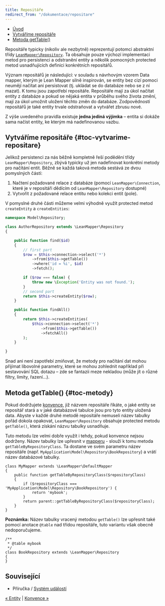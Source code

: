 ```yaml
---
title: Repositáře
redirect_from: "/dokumentace/repositare"
---
```


* [Úvod](#page-title)
* [Vytváříme repositáře](#toc-vytvarime-repositare)
* [Metoda getTable()](#toc-metody)


Repositáře typicky (nikoliv ale nezbytně) reprezentují potomci abstraktní třídy [`LeanMapper\Repository`](https://apidoc.intm.org/tharos/leanmapper/master/class-LeanMapper.Repository.html). Ta obsahuje pouze výchozí implementaci metod pro persistenci a odstranění entity a několik pomocných protected metod usnadňujících definici konkrétních repositářů.

Význam repositářů je následující: v souladu s návrhovým vzorem Data mapper, kterým je Lean Mapper silně inspirován, se entity bez cizí pomoci neumějí načítat ani persistovat (tj. ukládat se do databáze nebo se z ní mazat). K tomu jsou zapotřebí repositáře. Repositáře mají za úkol načítat entity z databáze a pokud se nějaká entita v průběhu svého života změní, mají za úkol umožnit uložení těchto změn do databáze. Zodpovědností repositářů je také entity trvale odstraňovat a vytvářet zbrusu nové.

Z výše uvedeného pravidla existuje **jedna jediná výjimka** – entita si dokáže sama načíst entity, ke kterým má nadefinovanou vazbu.


## Vytváříme repositáře {#toc-vytvarime-repositare}

Jelikož persistenci za nás běžně kompletně řeší podědění třídy `LeanMapper\Repository`, zbývá typicky už jen nadefinovat konkrétní metody pro načítání entit. Běžně se každá taková metoda sestává ze dvou pomyslných částí:

1. Načtení požadované relace z databáze (pomocí `LeanMapper\Connection`, které je v repositáři dědícím od `LeanMapper\Repository` dostupné)
2. Vytvořit z požadované relace entitu nebo kolekci entit (pole).

V pomyslné druhé části můžeme velmi výhodně využít protected metod `createEntity` a `createEntities`:

``` php
namespace Model\Repository;

class AuthorRepository extends \LeanMapper\Repository
{

	public function find($id)
	{
		// first part
		$row = $this->connection->select('*')
			->from($this->getTable())
			->where('id = %i', $id)
			->fetch();

		if ($row === false) {
			throw new \Exception('Entity was not found.');
		}
		// second part
		return $this->createEntity($row);
	}

	public function findAll()
	{
		return $this->createEntities(
			$this->connection->select('*')
				->from($this->getTable())
				->fetchAll()
		);
	}

}
```

Snad ani není zapotřebí zmiňovat, že metody pro načítání dat mohou přijímat libovolné parametry, které se mohou zohlednit například při sestavování SQL dotazu – zde se fantazii meze nekladou (může jít o různé filtry, limity, řazení…).


## Metoda getTable() {#toc-metody}

Pokud dodržujete [konvence](/cs/docs/konvence/), již názvem repositáře říkáte, o jaké entity se repositář stará a v jaké databázové tabulce jsou pro tyto entity uložená data. Abyste v každé druhé metodě repositáře nemuseli název tabulky pořád dokola opakovat, `LeanMapper\Repository` obsahuje protected metodu `getTable()`, která získání názvu tabulky usnadňuje.

Tuto metodu lze velmi dobře využít i tehdy, pokud konvence nejsou dodrženy. Název tabulky lze upřesnit v [mapperu](/cs/docs/mapper/) - slouží k tomu metoda `getTableByRepositoryClass`. Ta dostane ve svém parametru název repositáře (např. `MyApplication\Model\Repository\BookRepository`) a vrátí název databázové tabulky.

``` php?start_inline=1
class MyMapper extends \LeanMapper\DefaultMapper
{
	public function getTableByRepositoryClass($repositoryClass)
	{
		if ($repositoryClass === 'MyApplication\Model\Repository\BookRepository') {
			return 'mybook';
		}
		return parent::getTableByRepositoryClass($repositoryClass);
	}
}
```

**Poznámka:** Název tabulky vracený metodou `getTable()` lze upřesnit také pomocí anotace `@table` nad třídou repositáře, tuto variantu však obecně nedoporučujeme.

``` php?start_inline=1
/**
 * @table mybook
 */
class BookRepository extends \LeanMapper\Repository
{
}
```


## Související

* Příručka / [Systém událostí](/cs/docs/system-udalosti/)


[« Entity](/cs/docs/entity/) | [Konvence »](/cs/docs/konvence/)
